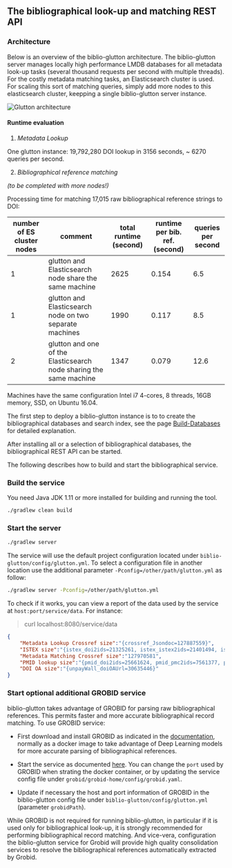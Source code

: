 ## The bibliographical look-up and matching REST API


### Architecture

Below is an overview of the biblio-glutton architecture. The biblio-glutton server manages locally high performance LMDB databases for all metadata look-up tasks (several thousand requests per second with multiple threads). For the costly metadata matching tasks, an Elasticsearch cluster is used. For scaling this sort of matching queries, simply add more nodes to this elasticsearch cluster, keepping a single biblio-glutton server instance. 

![Glutton architecture](glutton-architecture.png) 

#### Runtime evaluation

1) *Metadata Lookup*

One glutton instance: 19,792,280 DOI lookup in 3156 seconds, ~ 6270 queries per second. 

2) *Bibliographical reference matching* 

*(to be completed with more nodes!)*
 
Processing time for matching 17,015 raw bibliographical reference strings to DOI:

| number of ES cluster nodes | comment  | total runtime (second) | runtime per bib. ref. (second)   | queries per second |
|----|---|---|---|---|
|  1 | glutton and Elasticsearch node share the same machine   | 2625  | 0.154  |  6.5  |
|  1 | glutton and Elasticsearch node on two separate machines   | 1990  | 0.117  |  8.5 |
|  2 | glutton and one of the Elasticsearch node sharing the same machine  |  1347  |  0.079  | 12.6  |

Machines have the same configuration Intel i7 4-cores, 8 threads, 16GB memory, SSD, on Ubuntu 16.04.

The first step to deploy a biblio-glutton instance is to to create the bibliographical databases and search index, see the page [Build-Databases](Build-Databases.md) for detailed explanation. 

After installing all or a selection of bibliographical databases, the bibliographical REST API can be started. 

The following describes how to build and start the bibliographical service. 

### Build the service  

You need Java JDK 1.11 or more installed for building and running the tool. 

```sh
./gradlew clean build
```

### Start the server

```sh
./gradlew server
```

The service will use the default project configuration located under `biblio-glutton/config/glutton.yml`. To select a configuration file in another location use the additional parameter `-Pconfig=/other/path/glutton.yml` as follow: 

```sh
./gradlew server -Pconfig=/other/path/glutton.yml
```

To check if it works, you can view a report of the data used by the service at `host:port/service/data`. For instance:

> curl localhost:8080/service/data

```json
{
    "Metadata Lookup Crossref size":"{crossref_Jsondoc=127887559}",
    "ISTEX size":"{istex_doi2ids=21325261, istex_istex2ids=21401494, istex_pii2ids=6954799}",
    "Metadata Matching Crossref size":"127970581",
    "PMID lookup size":"{pmid_doi2ids=25661624, pmid_pmc2ids=7561377, pmid_pmid2ids=33761382}",
    "DOI OA size":"{unpayWall_doiOAUrl=30635446}"
}
```

### Start optional additional GROBID service

biblio-glutton takes advantage of GROBID for parsing raw bibliographical references. This permits faster and more accurate bibliographical record matching. To use GROBID service:

* First download and install GROBID as indicated in the [documentation](https://grobid.readthedocs.io/en/latest/Install-Grobid/), normally as a docker image to take advantage of Deep Learning models for more accurate parsing of bibliographical references. 

* Start the service as documented [here](https://grobid.readthedocs.io/en/latest/Grobid-service/). You can change the `port` used by GROBID when strating the docker container, or by updating the service config file under `grobid/grobid-home/config/grobid.yaml`. 

* Update if necessary the host and port information of GROBID in the biblio-glutton config file under `biblio-glutton/config/glutton.yml` (parameter `grobidPath`).

While GROBID is not required for running biblio-glutton, in particular if it is used only for bibliographical look-up, it is strongly recommended for performing bibliographical record matching. And vice-vera, configuration the biblio-glutton service for Grobid will provide high quality consolidation services to resolve the bibliographical references automatically extracted by Grobid. 
